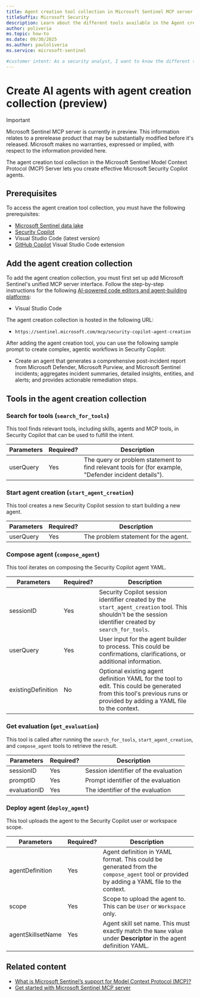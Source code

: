 ```yaml
---
title: Agent creation tool collection in Microsoft Sentinel MCP server
titleSuffix: Microsoft Security  
description: Learn about the different tools available in the Agent creation collection in Microsoft Sentinel 
author: poliveria
ms.topic: how-to
ms.date: 09/30/2025
ms.author: pauloliveria
ms.service: microsoft-sentinel

#customer intent: As a security analyst, I want to know the different tools available to create AI agents
---
```


# Create AI agents with agent creation collection (preview)

> [!IMPORTANT]
> Microsoft Sentinel MCP server is currently in preview.
> This information relates to a prerelease product that may be substantially modified before it's released. Microsoft makes no warranties, expressed or implied, with respect to the information provided here.

The agent creation tool collection in the Microsoft Sentinel Model Context Protocol (MCP) Server lets you create effective Microsoft Security Copilot agents. 

## Prerequisites

To access the agent creation tool collection, you must have the following prerequisites:
- [Microsoft Sentinel data lake](sentinel-lake-onboarding.md)
- [Security Copilot](https://learn.microsoft.com/copilot/security/microsoft-security-copilot)
- Visual Studio Code (latest version)
- [GitHub Copilot](https://marketplace.visualstudio.com/items?itemName=GitHub.copilot) Visual Studio Code extension

## Add the agent creation collection

To add the agent creation collection, you must first set up add Microsoft Sentinel's unified MCP server interface. Follow the step-by-step instructions for the following [AI-powered code editors and agent-building platforms](sentinel-mcp-get-started.md#add-microsoft-sentinels-collection-of-mcp-tools):
- Visual Studio Code

The agent creation collection is hosted in the following URL:
- `https://sentinel.microsoft.com/mcp/security-copilot-agent-creation`

After adding the agent creation tool, you can use the following sample prompt to create complex, agentic workflows in Security Copilot:

- Create an agent that generates a comprehensive post-incident report from Microsoft Defender, Microsoft Purview, and Microsoft Sentinel incidents; aggregates incident summaries, detailed insights, entities, and alerts; and provides actionable remediation steps.

## Tools in the agent creation collection

### Search for tools (`search_for_tools`)
This tool finds relevant tools, including skills, agents and MCP tools, in Security Copilot that can be used to fulfill the intent.

| Parameters | Required? | Description | 
|----------|----------|----------|
| userQuery| Yes |The query or problem statement to find relevant tools for (for example, "Defender incident details"). |

### Start agent creation (`start_agent_creation`)
This tool creates a new Security Copilot session to start building a new agent.

| Parameters | Required? | Description | 
|----------|----------|----------|
| userQuery| Yes |The problem statement for the agent. |

 
### Compose agent (`compose_agent`)
This tool iterates on composing the Security Copilot agent YAML.

| Parameters | Required? | Description | 
|----------|----------|----------|
| sessionID| Yes |Security Copilot session identifier created by the `start_agent_creation` tool. This shouldn't be the session identifier created by `search_for_tools`. |
| userQuery| Yes |User input for the agent builder to process. This could be confirmations, clarifications, or additional information. |
| existingDefinition| No |Optional existing agent definition YAML for the tool to edit. This could be generated from this tool's previous runs or provided by adding a YAML file to the context. |

### Get evaluation (`get_evaluation`)
This tool is called after running the `search_for_tools`, `start_agent_creation`, and `compose_agent` tools to retrieve the result.

| Parameters | Required? | Description | 
|----------|----------|----------|
| sessionID| Yes |Session identifier of the evaluation |
| promptID| Yes |Prompt identifier of the evaluation |
| evaluationID| Yes |The identifier of the evaluation |

### Deploy agent (`deploy_agent`)
This tool uploads the agent to the Security Copilot user or workspace scope.

| Parameters | Required? | Description | 
|----------|----------|----------|
| agentDefinition| Yes |Agent definition in YAML format. This could be generated from the `compose_agent` tool or provided by adding a YAML file to the context. |
| scope| Yes |Scope to upload the agent to. This can be `User` or `Workspace` only. |
| agentSkillsetName| Yes |Agent skill set name. This must exactly match the `Name` value under **Descriptor** in the agent definition YAML. |

## Related content
- [What is Microsoft Sentinel’s support for Model Context Protocol (MCP)?](sentinel-mcp-overview.md) 
- [Get started with Microsoft Sentinel MCP server](sentinel-mcp-get-started.md)